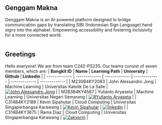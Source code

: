 ## Genggam Makna
Genggam Makna is an Al-powered platform designed to bridge communication gaps by translating SIBI (Indonesian Sign Language) hand signs into the alphabet. Empowering accessibility and fostering inclusivity for a more connected world.
<p align="center">
  <img src="" />
</p>


## Greetings
Hello everyone! We are from team C242-PS235. Our teams consist of seven members, which are:
| **Bangkit ID**  | **Name** |  **Learning Path** | **University** | **Github** | **Linkedin** | 
| ------------- | -------------  | -------------  | -------------  | ------------- | ------------- |
| M230B4KY2083  | John Alessandro Jong  | Machine Learning   | Universitas Katolik De La Salle  | [![John Alessandro Jong](https://skillicons.dev/icons?i=github)](https://github.com/jlxndro)  | 
| M283B4KY4567  | Yulianto Aryaseta  | Machine Learning   | Universitas Negeri Semarang    | [![RYulianto Aryaseta](https://skillicons.dev/icons?i=github)](https://github.com/Setaarya) |
| C314B4KY2189  | Kevin Sipahutar  | Cloud Computing   | Universitas Singaperbangsa Karawang    | [![Kevin Sipahutar](https://skillicons.dev/icons?i=github)](https://github.com/vinss-droid)   | [![linkedin](https://img.shields.io/badge/linkedin-0A66C2?style=for-the-badge&logo=linkedin&logoColor=white)](https://www.linkedin.com/in/kevinsipahutar/) |
| C314B4KY3675  | Rama Diaz  | Cloud Computing   | Universitas Singaperbangsa Karawang  | [![Zakyprm](https://skillicons.dev/icons?i=github)](https://github.com/ramadiaz) |
<!--| A172B4KY4402  | Vantur Roganda Siringoringo   | Cloud Computing  | Universitas Mikroskil    | [![Rivo Juniandra Rumadi](https://skillicons.dev/icons?i=github)](https://github.com/Vantur1424)  |
| A172B4KY4575  | Yusra Budiman Hasibuan  | Mobile Development   | Universitas Mikroskil    |  [![Rivo Juniandra Rumadi](https://skillicons.dev/icons?i=github)](https://github.com/yusrabudiman) |
<!--

<!--

**Here are some ideas to get you started:**

🙋‍♀️ A short introduction - what is your organization all about?
🌈 Contribution guidelines - how can the community get involved?
👩‍💻 Useful resources - where can the community find your docs? Is there anything else the community should know?
🍿 Fun facts - what does your team eat for breakfast?
🧙 Remember, you can do mighty things with the power of [Markdown](https://docs.github.com/github/writing-on-github/getting-started-with-writing-and-formatting-on-github/basic-writing-and-formatting-syntax)
-->
